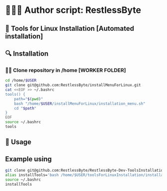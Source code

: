 # 👨🏼‍💻 Author script: RestlessByte
## 🐧 Tools for Linux Installation [Automated installation]

## 🔍 Installation

### 😶‍🌫️ Clone repository in /home [WORKER FOLDER]
```bash
cd /home/$USER
git clone git@github.com:RestlessByte/installMenuForLinux.git
cat <<EOF >> ~/.bashrc
tools() {
    path="$(pwd)"
    bash "/home/$USER/installMenuForLinux/installation_menu.sh"
    cd "$path"
}
EOF
source ~/.bashrc
tools
```


## 🚀 Usage

## Example using
```bash
git clone git@github.com:RestlessByte/RestlessByte-Dev-ToolsInstallationForLinux.git
alias installTools='bash /home/$USER/toolsForLinuxInstallation/installation.sh'
source ~/.bashrc
installTools
```